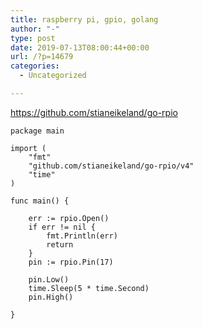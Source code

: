 ```yaml
---
title: raspberry pi, gpio, golang
author: "-"
type: post
date: 2019-07-13T08:00:44+00:00
url: /?p=14679
categories:
  - Uncategorized

---
```

https://github.com/stianeikeland/go-rpio

```golang
package main

import (
    "fmt"
    "github.com/stianeikeland/go-rpio/v4"
    "time"
)

func main() {

    err := rpio.Open()
    if err != nil {
        fmt.Println(err)
        return
    }
    pin := rpio.Pin(17)

    pin.Low()
    time.Sleep(5 * time.Second)
    pin.High()

}

```